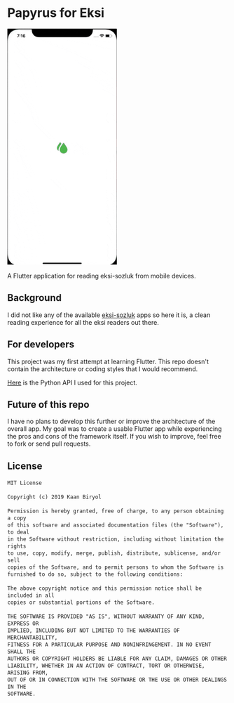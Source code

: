 
# Papyrus for Eksi
![](example.gif)

A Flutter application for reading eksi-sozluk from mobile devices. 

## Background

I did not like any of the available [eksi-sozluk](https://eksisozluk.com) apps so here it is, a clean reading experience for all the eksi readers out there. 

## For developers

This project was my first attempt at learning Flutter. This repo doesn't contain the architecture or coding styles that I would recommend.

[Here](https://github.com/kaanbiryol/eksi-papyrus-api) is the Python API I used for this project.

## Future of this repo

I have no plans to develop this further or improve the architecture of the overall app. My goal was to create a usable Flutter app while experiencing the pros and cons of the framework itself. If you wish to improve, feel free to fork or send pull requests. 

## License
```
MIT License

Copyright (c) 2019 Kaan Biryol

Permission is hereby granted, free of charge, to any person obtaining a copy
of this software and associated documentation files (the "Software"), to deal
in the Software without restriction, including without limitation the rights
to use, copy, modify, merge, publish, distribute, sublicense, and/or sell
copies of the Software, and to permit persons to whom the Software is
furnished to do so, subject to the following conditions:

The above copyright notice and this permission notice shall be included in all
copies or substantial portions of the Software.

THE SOFTWARE IS PROVIDED "AS IS", WITHOUT WARRANTY OF ANY KIND, EXPRESS OR
IMPLIED, INCLUDING BUT NOT LIMITED TO THE WARRANTIES OF MERCHANTABILITY,
FITNESS FOR A PARTICULAR PURPOSE AND NONINFRINGEMENT. IN NO EVENT SHALL THE
AUTHORS OR COPYRIGHT HOLDERS BE LIABLE FOR ANY CLAIM, DAMAGES OR OTHER
LIABILITY, WHETHER IN AN ACTION OF CONTRACT, TORT OR OTHERWISE, ARISING FROM,
OUT OF OR IN CONNECTION WITH THE SOFTWARE OR THE USE OR OTHER DEALINGS IN THE
SOFTWARE.
```
